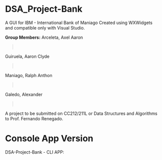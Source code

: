 # DSA_Project-Bank
A GUI for IBM - International Bank of Maniago
Created using WXWidgets and compatible only with Visual Studio.

**Group Members:**
Arceleta, Axel Aaron
> <a href="https://www.facebook.com/axelaaron.arceleta/" target="_blank"></a><br>

Guiruela, Aaron Clyde
> <a href="https://www.facebook.com/aaron.guiruela.54" target="_blank"></a><br>

Maniago, Ralph Anthon 
> <a href="https://www.facebook.com/anthon.maniago.9" target="_blank"></a><br>

Galedo, Alexander
> <a href="https://www.facebook.com/alex.galedo.9" target="_blank"></a><br>

A project to be submitted on CC212/211L or Data Structures and Algorithms to Prof. Fernando Renegado.

# Console App Version

DSA-Project-Bank - CLI APP: 
<a href="https://github.com/SPlinterRed/DSA_Project-Bank/tree/main" target="_blank"> </a><br>
